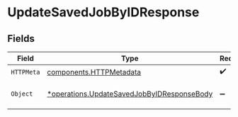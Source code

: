 # UpdateSavedJobByIDResponse


## Fields

| Field                                                                                                   | Type                                                                                                    | Required                                                                                                | Description                                                                                             |
| ------------------------------------------------------------------------------------------------------- | ------------------------------------------------------------------------------------------------------- | ------------------------------------------------------------------------------------------------------- | ------------------------------------------------------------------------------------------------------- |
| `HTTPMeta`                                                                                              | [components.HTTPMetadata](../../models/components/httpmetadata.md)                                      | :heavy_check_mark:                                                                                      | N/A                                                                                                     |
| `Object`                                                                                                | [*operations.UpdateSavedJobByIDResponseBody](../../models/operations/updatesavedjobbyidresponsebody.md) | :heavy_minus_sign:                                                                                      | a list of SavedJob objects                                                                              |